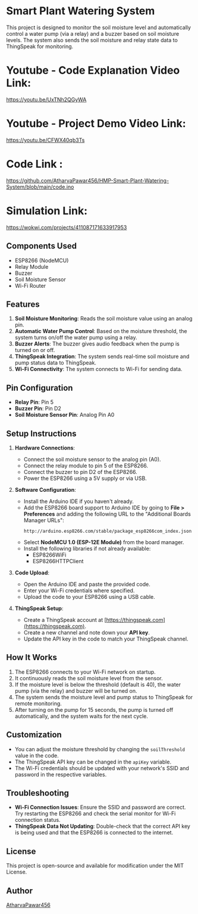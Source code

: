 # Smart Plant Watering System

This project is designed to monitor the soil moisture level and automatically control a water pump (via a relay) and a buzzer based on soil moisture levels. The system also sends the soil moisture and relay state data to ThingSpeak for monitoring.

# Youtube - Code Explanation Video Link:
https://youtu.be/UxTNh2QGyWA

# Youtube - Project Demo Video Link:
https://youtu.be/CFWX40qb3Ts

# Code Link : 
https://github.com/AtharvaPawar456/HMP-Smart-Plant-Watering-System/blob/main/code.ino

# Simulation Link:
https://wokwi.com/projects/411087171633917953

## Components Used
- ESP8266 (NodeMCU)
- Relay Module
- Buzzer
- Soil Moisture Sensor
- Wi-Fi Router

## Features
1. **Soil Moisture Monitoring**: Reads the soil moisture value using an analog pin.
2. **Automatic Water Pump Control**: Based on the moisture threshold, the system turns on/off the water pump using a relay.
3. **Buzzer Alerts**: The buzzer gives audio feedback when the pump is turned on or off.
4. **ThingSpeak Integration**: The system sends real-time soil moisture and pump status data to ThingSpeak.
5. **Wi-Fi Connectivity**: The system connects to Wi-Fi for sending data.

## Pin Configuration
- **Relay Pin**: Pin 5
- **Buzzer Pin**: Pin D2
- **Soil Moisture Sensor Pin**: Analog Pin A0

## Setup Instructions
1. **Hardware Connections**:
    - Connect the soil moisture sensor to the analog pin (A0).
    - Connect the relay module to pin 5 of the ESP8266.
    - Connect the buzzer to pin D2 of the ESP8266.
    - Power the ESP8266 using a 5V supply or via USB.

2. **Software Configuration**:
    - Install the Arduino IDE if you haven't already.
    - Add the ESP8266 board support to Arduino IDE by going to **File > Preferences** and adding the following URL to the "Additional Boards Manager URLs":
      ```
      http://arduino.esp8266.com/stable/package_esp8266com_index.json
      ```
    - Select **NodeMCU 1.0 (ESP-12E Module)** from the board manager.
    - Install the following libraries if not already available:
      - ESP8266WiFi
      - ESP8266HTTPClient

3. **Code Upload**:
    - Open the Arduino IDE and paste the provided code.
    - Enter your Wi-Fi credentials where specified.
    - Upload the code to your ESP8266 using a USB cable.

4. **ThingSpeak Setup**:
    - Create a ThingSpeak account at [https://thingspeak.com](https://thingspeak.com).
    - Create a new channel and note down your **API key**.
    - Update the API key in the code to match your ThingSpeak channel.

## How It Works
1. The ESP8266 connects to your Wi-Fi network on startup.
2. It continuously reads the soil moisture level from the sensor.
3. If the moisture level is below the threshold (default is 40), the water pump (via the relay) and buzzer will be turned on. 
4. The system sends the moisture level and pump status to ThingSpeak for remote monitoring.
5. After turning on the pump for 15 seconds, the pump is turned off automatically, and the system waits for the next cycle.

## Customization
- You can adjust the moisture threshold by changing the `soilThreshold` value in the code.
- The ThingSpeak API key can be changed in the `apiKey` variable.
- The Wi-Fi credentials should be updated with your network's SSID and password in the respective variables.

## Troubleshooting
- **Wi-Fi Connection Issues**: Ensure the SSID and password are correct. Try restarting the ESP8266 and check the serial monitor for Wi-Fi connection status.
- **ThingSpeak Data Not Updating**: Double-check that the correct API key is being used and that the ESP8266 is connected to the internet.

## License
This project is open-source and available for modification under the MIT License.

## Author
[AtharvaPawar456](https://github.com/AtharvaPawar456)
